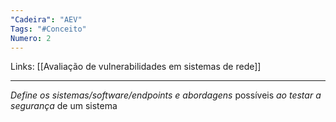 ```yaml
---
"Cadeira": "AEV"
Tags: "#Conceito"
Numero: 2
---
```

Links: [[Avaliação de vulnerabilidades em sistemas de rede]]
___ 
*Define os sistemas/software/endpoints e abordagens* possíveis *ao testar a segurança* de um sistema 